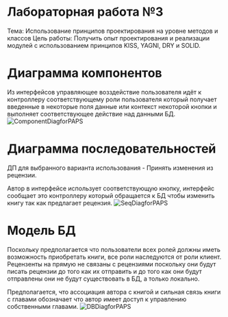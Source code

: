 # Лабораторная работа №3
Тема: Использование принципов проектирования на уровне методов и классов
Цель работы: Получить опыт проектирования и реализации модулей с использованием принципов KISS, YAGNI, DRY и SOLID.

# Диаграмма компонентов
Из интерфейсов управляющее возздействие пользователя идёт к контроллеру соответствующему роли пользователя который получает введенные в некоторые поля данные или контекст некоторой кнопки и выполняет соответствующее действие над данными БД.
![ComponentDiagforPAPS](./ComponentDiagramPAPS.drawio.png)
# Диаграмма последовательностей
ДП для выбранного варианта использования - Принять изменения из рецензии.

Автор в интерфейсе использует соответствующую кнопку, интерфейс сообщает это контроллеру который обращается к БД чтобы изменить книгу так как предлагает рецензия.
![SeqDiagforPAPS](./SequenceDiagPAPS.drawio.png)
# Модель БД
Поскольку предполагается что пользователи всех ролей должны иметь возможность приобретать книги, все роли наследуются от роли клиент. Рецензенты на прямую не связаны с рецензиями поскольку они будут писать рецензии до того как их отправить и до того как они будут отправлены они не будут существовать в БД, а только локально.

Предполагается, что ассоциация автора с книгой и сильная связь книги с главами обозначает что автор имеет доступ к управлению собственными главами.
![DBDiagforPAPS](./ClassDiagPAPS.drawio.png)